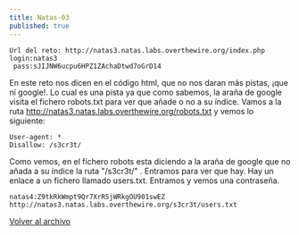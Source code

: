 ```yaml
---
title: Natas-03
published: true
---
```


```
Url del reto: http://natas3.natas.labs.overthewire.org/index.php
login:natas3
 pass:sJIJNW6ucpu6HPZ1ZAchaDtwd7oGrD14
```

En este reto nos dicen en el código html, que no nos daran más pistas, ¡que ní google!. Lo cual es una pista ya que como sabemos, la araña de google visita el fichero robots.txt para ver que añade o no a su índice.
Vamos a la ruta http://natas3.natas.labs.overthewire.org/robots.txt y vemos lo siguiente:

```
User-agent: *
Disallow: /s3cr3t/

```

Como vemos, en el fichero robots esta diciendo a la araña de google que no añada a su índice la ruta "/s3cr3t/" . Entramos para ver que hay.
Hay un enlace a un fichero llamado users.txt. Entramos y vemos una contraseña.

```
natas4:Z9tkRkWmpt9Qr7XrR5jWRkgOU901swEZ
http://natas3.natas.labs.overthewire.org/s3cr3t/users.txt

```

[Volver al archivo](archive)
